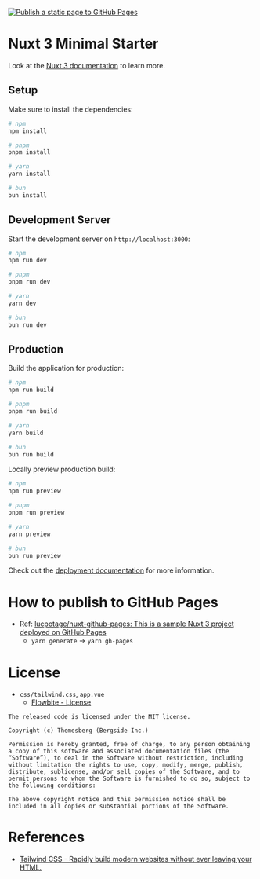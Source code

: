 [![Publish a static page to GitHub Pages](https://github.com/makinzm/portfolio-2024/actions/workflows/publish_to_gh_pages.yml/badge.svg)](https://github.com/makinzm/portfolio-2024/actions/workflows/publish_to_gh_pages.yml)

# Nuxt 3 Minimal Starter

Look at the [Nuxt 3 documentation](https://nuxt.com/docs/getting-started/introduction) to learn more.

## Setup

Make sure to install the dependencies:

```bash
# npm
npm install

# pnpm
pnpm install

# yarn
yarn install

# bun
bun install
```

## Development Server

Start the development server on `http://localhost:3000`:

```bash
# npm
npm run dev

# pnpm
pnpm run dev

# yarn
yarn dev

# bun
bun run dev
```

## Production

Build the application for production:

```bash
# npm
npm run build

# pnpm
pnpm run build

# yarn
yarn build

# bun
bun run build
```

Locally preview production build:

```bash
# npm
npm run preview

# pnpm
pnpm run preview

# yarn
yarn preview

# bun
bun run preview
```

Check out the [deployment documentation](https://nuxt.com/docs/getting-started/deployment) for more information.

# How to publish to GitHub Pages

- Ref: [lucpotage/nuxt-github-pages: This is a sample Nuxt 3 project deployed on GitHub Pages](https://github.com/lucpotage/nuxt-github-pages?tab=readme-ov-file)
    - `yarn generate` -> `yarn gh-pages`

# License

- `css/tailwind.css`, `app.vue`
    - [Flowbite - License](https://flowbite.com/docs/getting-started/license/)
```
The released code is licensed under the MIT license.

Copyright (c) Themesberg (Bergside Inc.)

Permission is hereby granted, free of charge, to any person obtaining a copy of this software and associated documentation files (the “Software”), to deal in the Software without restriction, including without limitation the rights to use, copy, modify, merge, publish, distribute, sublicense, and/or sell copies of the Software, and to permit persons to whom the Software is furnished to do so, subject to the following conditions:

The above copyright notice and this permission notice shall be included in all copies or substantial portions of the Software.
```

# References

- [Tailwind CSS - Rapidly build modern websites without ever leaving your HTML.](https://tailwindcss.com/)
